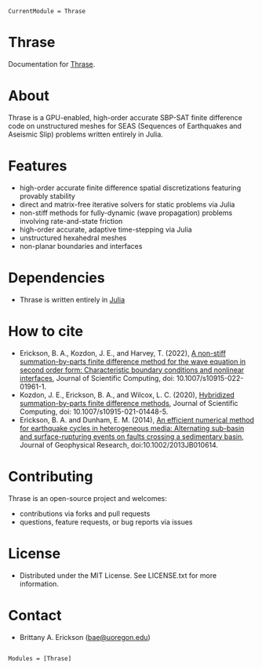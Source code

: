 ```@meta
CurrentModule = Thrase
```

# Thrase

Documentation for [Thrase](https://github.com/Thrase/Thrase.jl).

# About

Thrase is a GPU-enabled, high-order accurate SBP-SAT finite difference code on unstructured meshes for SEAS (Sequences of Earthquakes and Aseismic Slip) problems written entirely in Julia.  

# Features
- high-order accurate finite difference spatial discretizations featuring provably stability
- direct and matrix-free iterative solvers for static problems via Julia
- non-stiff methods for fully-dynamic (wave propagation) problems involving rate-and-state friction
- high-order accurate, adaptive time-stepping via Julia
- unstructured hexahedral meshes
- non-planar boundaries and interfaces 

# Dependencies 
- Thrase is written entirely in [Julia](https://julialang.org)

# How to cite 
- Erickson, B. A., Kozdon, J. E., and Harvey, T. (2022), [A non-stiff summation-by-parts finite difference method for the wave equation in second order form: Characteristic boundary conditions and nonlinear interfaces](https://link.springer.com/article/10.1007/s10915-022-01961-1), Journal of Scientific Computing, doi: 10.1007/s10915-022-01961-1. 
- Kozdon, J. E., Erickson, B. A., and Wilcox, L. C. (2020), [Hybridized summation-by-parts finite difference methods](https://link.springer.com/article/10.1007/s10915-021-01448-5), Journal of Scientific Computing, doi: 10.1007/s10915-021-01448-5.
- Erickson, B. A. and Dunham, E. M. (2014), [An efficient numerical method for earthquake cycles in heterogeneous media: Alternating sub-basin and surface-rupturing events on faults crossing a sedimentary basin](https://ix.cs.uoregon.edu/~bae/resources/Erickson_Dunham_jgrb50593.pdf), Journal of  Geophysical Research, doi:10.1002/2013JB010614.

# Contributing 
Thrase is an open-source project and welcomes:
- contributions via forks and pull requests
- questions, feature requests, or bug reports via issues

# License 
- Distributed under the MIT License. See LICENSE.txt for more information.

# Contact
- Brittany A. Erickson (bae@uoregon.edu)
```@index
```

```@autodocs
Modules = [Thrase]
```
